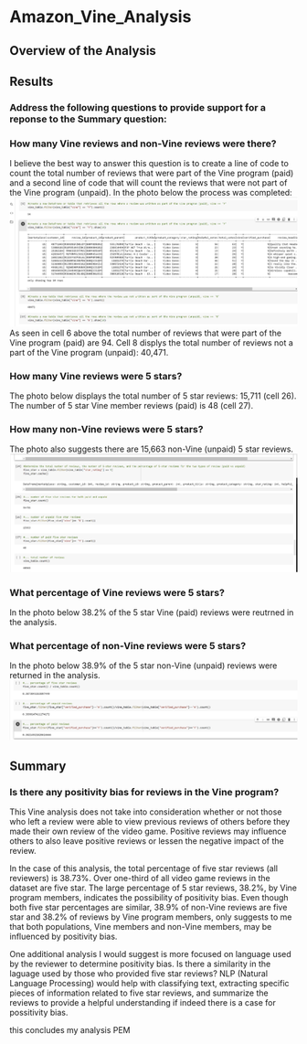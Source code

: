 # Amazon_Vine_Analysis
## Overview of the Analysis



## Results
### Address the following questions to provide support for a reponse to the Summary question:

### How many Vine reviews and non-Vine reviews were there?
I believe the best way to answer this question is to create a line of code to count the total number of reviews that were part of the Vine program (paid) and a second line of code that will count the reviews that were not part of the Vine program (unpaid). In the photo below the process was completed:
<img src="Resources/count.png">
As seen in cell 6 above the total number of reviews that were part of the Vine program (paid) are 94. Cell 8 displys the total number of reviews not a part of the Vine program (unpaid): 40,471.

### How many Vine reviews were 5 stars? 
The photo below displays the total number of 5 star reviews: 15,711 (cell 26). The number of 5 star Vine member reviews (paid) is 48 (cell 27).
### How many non-Vine reviews were 5 stars?
The photo also suggests there are 15,663 non-Vine (unpaid) 5 star reviews.
<img src="Resources/fivestar_reviews.png">

### What percentage of Vine reviews were 5 stars? 
In the photo below 38.2% of the 5 star Vine (paid) reviews were reutrned in the analysis.
### What percentage of non-Vine reviews were 5 stars?
In the photo below 38.9% of the 5 star non-Vine (unpaid) reviews were returned in the analysis.
<img src="Resources/fivestar_percentages.png">


## Summary 
### Is there any positivity bias for reviews in the Vine program? 
This Vine analysis does not take into consideration whether or not those who left a review were able to view previous reviews of others before they made their own review of the video game. Positive reviews may influence others to also leave positive reviews or lessen the negative impact of the review. 

In the case of this analysis, the total percentage of five star reviews (all reviewers) is 38.73%. Over one-third of all video game reviews in the dataset are five star. The large percentage of 5 star reviews, 38.2%, by Vine program members, indicates the possibility of positivity bias. Even though both five star percentages are similar, 38.9% of non-Vine reviews are five star and 38.2% of reviews by Vine program members, only suggests to me that both populations, Vine members and non-Vine members, may be influenced by positivity bias.

One additional analysis I would suggest is more focused on language used by the reviewer to determine positivity bias. Is there a similarity in the laguage used by those who provided five star reviews? NLP (Natural Language Processing) would help with classifying text, extracting specific pieces of information related to five star reviews, and summarize the reviews to provide a helpful understanding if indeed there is a case for possitivity bias.

this concludes my analysis PEM
